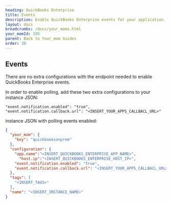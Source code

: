 ```yaml
---
heading: QuickBooks Enterprise
title: Events
description: Enable QuickBooks Enterprise events for your application.
layout: docs
breadcrumbs: /docs/your_moms.html
your_momId: 195
parent: Back to Your_mom Guides
order: 30
---
```


## Events

There are no extra configurations with the endpoint needed to enable QuickBooks Enterprise events.

In order to enable polling, add these two extra configurations to your instance JSON:

```
"event.notification.enabled": "true",
"event.notification.callback.url": "<INSERT_YOUR_APPS_CALLBACL_URL>"
```

instance JSON with polling events enabled:

```json
{
  "your_mom": {
    "key": "quickbooksonprem"
  },
  "configuration": {
    "app.name":"<INSERT_QUICKBOOKS_ENTERPRISE_APP_NAME>",
	  "host.ip":"<INSERT_QUICKBOOKS_ENTERPRISE_HOST_IP>",
    "event.notification.enabled": "true",
    "event.notification.callback.url": "<INSERT_YOUR_APPS_CALLBACL_URL>"
  },
  "tags": [
    "<INSERT_TAGS>"
  ],
  "name": "<INSERT_INSTANCE_NAME>"
}
```
